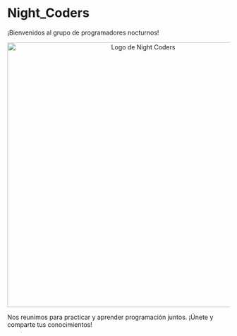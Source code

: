 # Night_Coders

¡Bienvenidos al grupo de programadores nocturnos!

<p align="center">
  <img src="https://github.com/user-attachments/assets/aff0a7a1-c2c6-481b-ac1c-b55b5805d7f8" alt="Logo de Night Coders" width="600">
</p>



Nos reunimos para practicar y aprender programación juntos. ¡Únete y comparte tus conocimientos!
